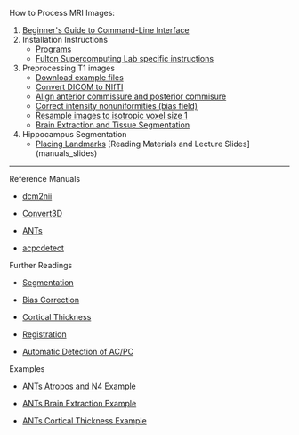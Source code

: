 How to Process MRI Images:

1. [Beginner's Guide to Command-Line Interface](begin_primer)
2. Installation Instructions
    * [Programs](Home)
    * [Fulton Supercomputing Lab specific instructions](fsl)
3. Preprocessing T1 images
     * [Download example files](https://bitbucket.org/njhunsaker/preprocessing-t1-example)
     * [Convert DICOM to NIfTI](preprocessing_dcm2nii)
     * [Align anterior commissure and posterior commisure](preprocessing_acpcdetect)
     * [Correct intensity nonuniformities (bias field)](preprocessing_N4BiasFieldCorrection)
     * [Resample images to isotropic voxel size 1](preprocessing_resample)
     * [Brain Extraction and Tissue Segmentation](preprocessing_antscorticalthickness)
4. Hippocampus Segmentation
     * [Placing Landmarks](hpc_landmarks)
[Reading Materials and Lecture Slides] (manuals_slides)
---------------------------------------

Reference Manuals

* [dcm2nii](http://www.mccauslandcenter.sc.edu/mricro/mricron/dcm2nii.html)

* [Convert3D](http://www.itksnap.org/pmwiki/pmwiki.php?n=Convert3D.Documentation)

* [ANTs](https://github.com/stnava/ANTsDoc/raw/master/ants2.pdf)

* [acpcdetect](https://www.nitrc.org/docman/view.php/90/917/acpcdetect.pdf)

Further Readings

* [Segmentation](http://sourceforge.net/projects/advants/files/Documentation/atropos.pdf/download)

* [Bias Correction](http://dx.doi.org/10.1109/TMI.2010.2046908)

* [Cortical Thickness](http://dx.doi.org/10.1016/j.neuroimage.2014.05.044)

* [Registration](http://sourceforge.net/projects/advants/files/Documentation/antstheory.pdf/download)

* [Automatic Detection of AC/PC](http://dx.doi.org/10.1016/j.neuroimage.2009.02.030)

Examples

* [ANTs Atropos and N4 Example](https://github.com/ntustison/antsAtroposN4Example)

* [ANTs Brain Extraction Example](https://github.com/ntustison/antsBrainExtractionExample)

* [ANTs Cortical Thickness Example](https://github.com/ntustison/antsCorticalThicknessExample)
